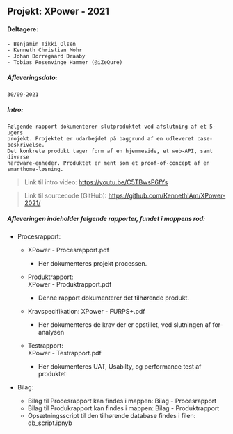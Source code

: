 ## Projekt: XPower - 2021

#### Deltagere: 
	- Benjamin Tikki Olsen 
	- Kenneth Christian Mohr
	- Johan Borregaard Draaby
	- Tobias Rosenvinge Hammer (@iZeQure)

##### Afleveringsdato: 
	30/09-2021
	
	
	
##### Intro:
	Følgende rapport dokumenterer slutproduktet ved afslutning af et 5-ugers 
	projekt. Projektet er udarbejdet på baggrund af en udleveret case-beskrivelse.
	Det konkrete produkt tager form af en hjemmeside, et web-API, samt diverse 
	hardware-enheder. Produktet er ment som et proof-of-concept af en smarthome-løsning.

	
	
> Link til intro video: https://youtu.be/C5TBwsP6fYs

> Link til sourcecode (GitHub): https://github.com/KennethIAm/XPower-2021/

	
##### Afleveringen indeholder følgende rapporter, fundet i mappens rod:

- Procesrapport: 		
	- XPower - Procesrapport.pdf
		- Her dokumenteres projekt processen.
	
	- Produktrapport:		
	XPower - Produktrapport.pdf
		- Denne rapport dokumenterer det tilhørende produkt.
	
	- Kravspecifikation:
	XPower - FURPS+.pdf
		- Her dokumenteres de krav der er opstillet, ved slutningen af for-analysen
	
	- Testrapport:		
	XPower - Testrapport.pdf
		- Her dokumenteres UAT, Usabilty, og performance test af produktet

- Bilag:
  - Bilag til Procesrapport kan findes i mappen: Bilag - Procesrapport
  - Bilag til Produkrapport kan findes i mappen: Bilag - Produktrapport
  - Opsætningsscript til den tilhørende database findes i filen: db_script.ipnyb
